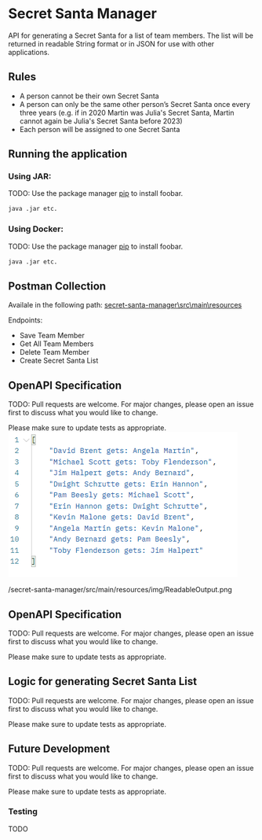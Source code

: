 # Secret Santa Manager

API for generating a Secret Santa for a list of team members.
The list will be returned in readable String format or in JSON for use with other applications.

## Rules
* A person cannot be their own Secret Santa
* A person can only be the same other person’s Secret Santa once every three years (​​e.g. if in 2020 Martin was Julia's Secret Santa, Martin cannot again be  Julia's Secret Santa before 2023)
* Each person will be assigned to one Secret Santa

## Running the application

### Using JAR:

TODO: Use the package manager [pip](https://pip.pypa.io/en/stable/) to install foobar.

```bash
java .jar etc.
```

### Using Docker:

TODO: Use the package manager [pip](https://pip.pypa.io/en/stable/) to install foobar.

```bash
java .jar etc.
```
## Postman Collection

Availale in the following path: [secret-santa-manager\src\main\resources](https://github.com/darrenflannery/secret-santa-manager/tree/main/secret-santa-manager/src/main/resources)

Endpoints:

* Save Team Member
* Get All Team Members
* Delete Team Member
* Create Secret Santa List

## OpenAPI Specification
TODO: Pull requests are welcome. For major changes, please open an issue first to discuss what you would like to change.

Please make sure to update tests as appropriate.
![Alt text](secret-santa-manager/src/main/resources/img/ReadableOutput.png?raw=true "Output")

/secret-santa-manager/src/main/resources/img/ReadableOutput.png

## OpenAPI Specification
TODO: Pull requests are welcome. For major changes, please open an issue first to discuss what you would like to change.

Please make sure to update tests as appropriate.

## Logic for generating Secret Santa List
TODO: Pull requests are welcome. For major changes, please open an issue first to discuss what you would like to change.

Please make sure to update tests as appropriate.

## Future Development
TODO: Pull requests are welcome. For major changes, please open an issue first to discuss what you would like to change.

Please make sure to update tests as appropriate.

### Testing
TODO
